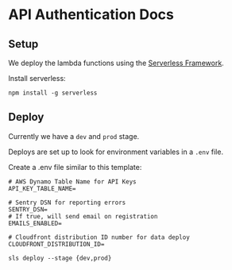 # API Authentication Docs

## Setup

We deploy the lambda functions using the [Serverless Framework](https://www.serverless.com/framework/docs/).

Install serverless:

```
npm install -g serverless
```


## Deploy

Currently we have a `dev` and `prod` stage.

Deploys are set up to look for environment variables in a `.env` file.

Create a .env file similar to this template:
```
# AWS Dynamo Table Name for API Keys
API_KEY_TABLE_NAME=

# Sentry DSN for reporting errors
SENTRY_DSN=
# If true, will send email on registration
EMAILS_ENABLED=

# Cloudfront distribution ID number for data deploy
CLOUDFRONT_DISTRIBUTION_ID=
```

```
sls deploy --stage {dev,prod}
```
